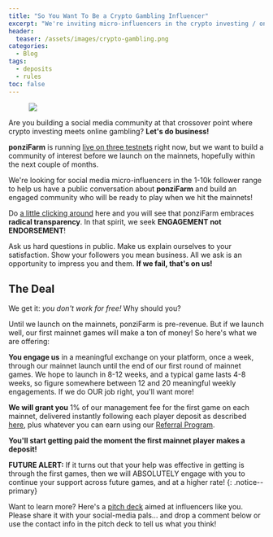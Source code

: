 ```yaml
---
title: "So You Want To Be a Crypto Gambling Influencer"
excerpt: "We're inviting micro-influencers in the crypto investing / online gambling crossover space to help us build a community of interest!"
header:
  teaser: /assets/images/crypto-gambling.png
categories:
  - Blog
tags:
  - deposits
  - rules
toc: false
---
```


<figure class="align-left" style="margin-top: 10px; margin-bottom: 10px; width: 150px;">
    <img src="{{ site.url }}{{ site.baseurl }}/assets/images/crypto-gambling.png">
</figure>

Are you building a social media community at that crossover point where crypto investing meets online gambling? **Let's do business!**

**ponziFarm** is running [live on three testnets](https://preview.ponzifarm.com) right now, but we want to build a community of interest before we launch on the mainnets, hopefully within the next couple of months.

We're looking for social media micro-influencers in the 1-10k follower range to help us have a public conversation about **ponziFarm** and build an engaged community who will be ready to play when we hit the mainnets!

Do [a little clicking around](/blog/ponzi-what) here and you will see that ponziFarm embraces **radical transparency**. In that spirit, we seek **ENGAGEMENT not ENDORSEMENT**!

Ask us hard questions in public. Make us explain ourselves to your satisfaction. Show your followers you mean business. All we ask is an opportunity to impress you and them. **If we fail, that's on us!**

## The Deal

We get it: *you don't work for free!* Why should you?

Until we launch on the mainnets, ponziFarm is pre-revenue. But if we launch well, our first mainnet games will make a ton of money! So here's what we are offering:

**You engage us** in a meaningful exchange on your platform, once a week, through our mainnet launch until the end of our first round of mainnet games. We hope to launch in 8-12 weeks, and a typical game lasts 4-8 weeks, so figure somewhere between 12 and 20 meaningful weekly engagements. If we do OUR job right, you'll want more!

**We will grant you** 1% of our management fee for the first game on each mainnet, delivered instantly following each player deposit as described [here](/blog/making-money/#operating-the-game), plus whatever you can earn using our [Referral Program](/blog/referrals). 

**You'll start getting paid the moment the first mainnet player makes a deposit!**

**FUTURE ALERT:** If it turns out that your help was effective in getting is through the first games, then we will ABSOLUTELY engage with you to continue your support across future games, and at a higher rate!
{: .notice--primary}

Want to learn more? Here's a [pitch deck](/influencer-pitch) aimed at influencers like you. Please share it with your social-media pals... and drop a comment below or use the contact info in the pitch deck to tell us what you think!